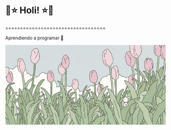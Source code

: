 # 🩷⭐ Holi! ⭐🩷
==================================


Aprendiendo a programar 🐌
<div align="center">
  <img src="header-flores.jpg" height="250px">
</div>
